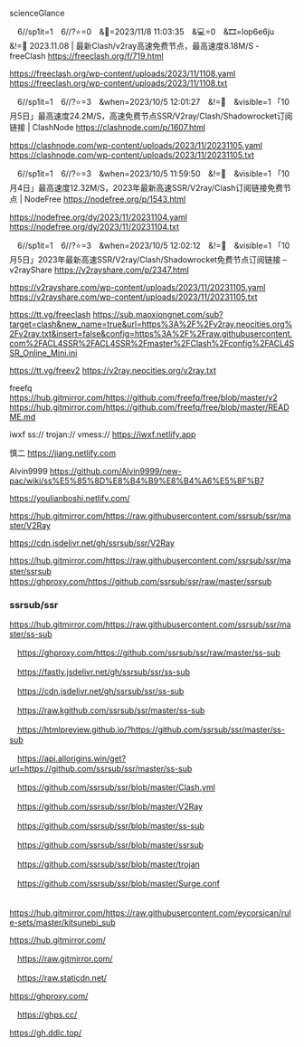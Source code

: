 scienceGlance

　6//sp1it=1　6//?⭐=0　&📅=2023/11/8 11:03:35　&💻=0　&🎞️=lop6e6ju　&!=🌸
2023.11.08 | 最新Clash/v2ray高速免费节点，最高速度8.18M/S - freeClash
https://freeclash.org/f/719.html

https://freeclash.org/wp-content/uploads/2023/11/1108.yaml
https://freeclash.org/wp-content/uploads/2023/11/1108.txt

　6//sp1it=1　6//?⭐=3　&when=2023/10/5 12:01:27　&!=🛑　&visible=1
「10月5日」最高速度24.2M/S，高速免费节点SSR/V2ray/Clash/Shadowrocket订阅链接 | ClashNode
https://clashnode.com/p/1607.html

https://clashnode.com/wp-content/uploads/2023/11/20231105.yaml
https://clashnode.com/wp-content/uploads/2023/11/20231105.txt

　6//sp1it=1　6//?⭐=3　&when=2023/10/5 11:59:50　&!=🛑　&visible=1
「10月4日」最高速度12.32M/S，2023年最新高速SSR/V2ray/Clash订阅链接免费节点 | NodeFree
https://nodefree.org/p/1543.html

https://nodefree.org/dy/2023/11/20231104.yaml
https://nodefree.org/dy/2023/11/20231104.txt

　6//sp1it=1　6//?⭐=3　&when=2023/10/5 12:02:12　&!=🛑　&visible=1
「10月5日」2023年最新高速SSR/V2ray/Clash/Shadowrocket免费节点订阅链接 – v2rayShare
https://v2rayshare.com/p/2347.html

https://v2rayshare.com/wp-content/uploads/2023/11/20231105.yaml
https://v2rayshare.com/wp-content/uploads/2023/11/20231105.txt

https://tt.vg/freeclash
https://sub.maoxiongnet.com/sub?target=clash&new_name=true&url=https%3A%2F%2Fv2ray.neocities.org%2Fv2ray.txt&insert=false&config=https%3A%2F%2Fraw.githubusercontent.com%2FACL4SSR%2FACL4SSR%2Fmaster%2FClash%2Fconfig%2FACL4SSR_Online_Mini.ini

https://tt.vg/freev2
https://v2ray.neocities.org/v2ray.txt

freefq
https://hub.gitmirror.com/https://github.com/freefq/free/blob/master/v2
https://hub.gitmirror.com/https://github.com/freefq/free/blob/master/README.md

iwxf ss:// trojan:// vmess://
https://iwxf.netlify.app

慎二
https://jiang.netlify.com

Alvin9999
https://github.com/Alvin9999/new-pac/wiki/ss%E5%85%8D%E8%B4%B9%E8%B4%A6%E5%8F%B7

https://youlianboshi.netlify.com/

https://hub.gitmirror.com/https://raw.githubusercontent.com/ssrsub/ssr/master/V2Ray

https://cdn.jsdelivr.net/gh/ssrsub/ssr/V2Ray

https://hub.gitmirror.com/https://raw.githubusercontent.com/ssrsub/ssr/master/ssrsub
　https://ghproxy.com/https://github.com/ssrsub/ssr/raw/master/ssrsub

### ssrsub/ssr
https://hub.gitmirror.com/https://raw.githubusercontent.com/ssrsub/ssr/master/ss-sub

　https://ghproxy.com/https://github.com/ssrsub/ssr/raw/master/ss-sub

　https://fastly.jsdelivr.net/gh/ssrsub/ssr/ss-sub

　https://cdn.jsdelivr.net/gh/ssrsub/ssr/ss-sub

　https://raw.kgithub.com/ssrsub/ssr/master/ss-sub

　https://htmlpreview.github.io/?https://github.com/ssrsub/ssr/master/ss-sub

　https://api.allorigins.win/get?url=https://github.com/ssrsub/ssr/master/ss-sub

　https://github.com/ssrsub/ssr/blob/master/Clash.yml

　https://github.com/ssrsub/ssr/blob/master/V2Ray

　https://github.com/ssrsub/ssr/blob/master/ss-sub

　https://github.com/ssrsub/ssr/blob/master/ssrsub

　https://github.com/ssrsub/ssr/blob/master/trojan

　https://github.com/ssrsub/ssr/blob/master/Surge.conf

　https://hub.gitmirror.com/https://raw.githubusercontent.com/eycorsican/rule-sets/master/kitsunebi_sub

https://hub.gitmirror.com/

　https://raw.gitmirror.com/

　https://raw.staticdn.net/

https://ghproxy.com/

　https://ghps.cc/

https://gh.ddlc.top/